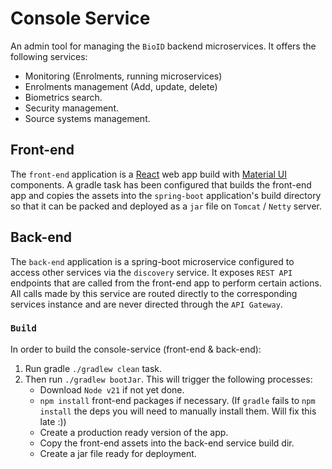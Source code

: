 # Console Service

An admin tool for managing the `BioID` backend microservices. It offers the following services:
- Monitoring (Enrolments, running microservices) 
- Enrolments management (Add, update, delete)
- Biometrics search.
- Security management.
- Source systems management.

## Front-end

The `front-end` application is a [React](https://react.dev/) web app build with [Material UI](https://mui.com/) 
components. A gradle task has been configured that builds the front-end app and copies the assets into the `spring-boot` 
application's build directory so that it can be packed and deployed as a `jar` file on `Tomcat` / `Netty` server.

## Back-end 

The `back-end` application is a spring-boot microservice configured to access other services via the `discovery` service. 
It exposes `REST API` endpoints that are called from the front-end app to perform certain actions. All calls made 
by this service are routed directly to the corresponding services instance and are never directed through the 
`API Gateway`.

### `Build`

In order to build the console-service (front-end & back-end):
1. Run gradle `./gradlew clean` task.
2. Then run `./gradlew bootJar`. This will trigger the following processes:
   - Download `Node v21` if not yet done. 
   - `npm install` front-end packages if necessary. (If `gradle` fails to `npm install` the deps you will need to manually install them. Will fix this late :))
   - Create a production ready version of the app.
   - Copy the front-end assets into the back-end service build dir.
   - Create a jar file ready for deployment.